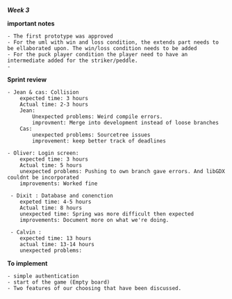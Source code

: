 ***Week 3***

**important notes**

    - The first prototype was approved
    - For the uml with win and loss condition, the extends part needs to be ellaborated upon. The win/loss condition needs to be added
    - For the puck player condition the player need to have an intermediate added for the striker/peddle.
    - 
    
**Sprint review**

    - Jean & cas: Collision
        expected time: 3 hours
        Actual time: 2-3 hours
        Jean:
            Unexpected problems: Weird compile errors.
            improvment: Merge into development instead of loose branches
        Cas:
            unexpected problems: Sourcetree issues
            improvement: keep better track of deadlines
            
    - Oliver: Login screen:
        expected time: 3 hours
        Actual time: 5 hours
        unexpected problems: Pushing to own branch gave errors. And libGDX couldnt be incorporated
        improvements: Worked fine
        
     - Dixit : Database and conenction
        expeted time: 4-5 hours
        Actual time: 8 hours
        unexpected time: Spring was more difficult then expected 
        improvements: Document more on what we're doing.
        
     - Calvin : 
        expected time: 13 hours
        actual time: 13-14 hours
        unexpected problems:        
    
    
**To implement**

    - simple authentication
    - start of the game (Empty board)
    - Two features of our choosing that have been discussed.